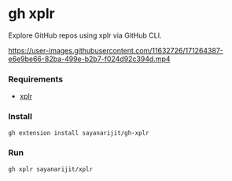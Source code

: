 gh xplr
=======

Explore GitHub repos using xplr via GitHub CLI.

https://user-images.githubusercontent.com/11632726/171264387-e6e9be66-82ba-499e-b2b7-f024d92c394d.mp4

### Requirements

- [xplr](https://xplr.dev)

### Install

```bash
gh extension install sayanarijit/gh-xplr
```

### Run

```bash
gh xplr sayanarijit/xplr
```
